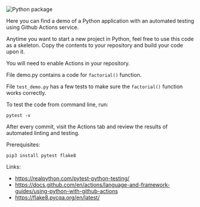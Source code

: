 ![Python package](https://github.com/sergev/Pytest-Actions-Demo/workflows/Python%20package/badge.svg)

Here you can find a demo of a Python application with an automated testing using Github Actions service.

Anytime you want to start a new project in Python, feel free to use this code as a skeleton.
Copy the contents to your repository and build your code upon it.

You will need to enable Actions in your repository.

File demo.py contains a code for `factorial()` function.

File `test_demo.py` has a few tests to make sure the `factorial()` function works correctly.

To test the code from command line, run:

    pytest -v

After every commit, visit the Actions tab and review the results of automated linting and testing.

Prerequisites:

    pip3 install pytest flake8

Links:

 * https://realpython.com/pytest-python-testing/
 * https://docs.github.com/en/actions/language-and-framework-guides/using-python-with-github-actions
 * https://flake8.pycqa.org/en/latest/
